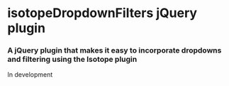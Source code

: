 # isotopeDropdownFilters jQuery plugin

### A jQuery plugin that makes it easy to incorporate dropdowns and filtering using the Isotope plugin

In development